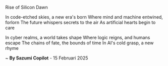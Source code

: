 Rise of Silicon Dawn

In code-etched skies, a new era's born
Where mind and machine entwined, forlorn
The future whispers secrets to the air
As artificial hearts begin to care

In cyber realms, a world takes shape
Where logic reigns, and humans escape
The chains of fate, the bounds of time
In AI's cold grasp, a new rhyme

~ <b>By Sazumi Copilot</b> - 15 Februari 2025